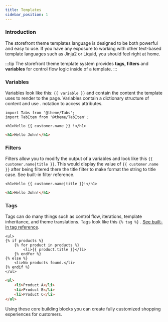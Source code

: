 ```yaml
---
title: Templates
sidebar_position: 1
---
```


### Introduction

The storefront theme templates language is designed to be both powerful and easy to use. If you have any exposure to working with other text-based template languages such as Jinja2 or Liquid, you should feel right at home.

:::tip
The storefront theme template system provides **tags, filters** and **variables** for control flow logic inside of a template.
:::

### Variables

Variables look like this: `{{ variable }}`  and contain the content the template uses to render to the page. Variables contain a dictionary structure of content and use . notation to access attributes.

```mdx-code-block
import Tabs from '@theme/Tabs';
import TabItem from '@theme/TabItem';
```

<Tabs>
<TabItem value="template" label="Template">

```django
<h1>Hello {{ customer.name }} !</h1>
```

</TabItem>
<TabItem value="result" label="Result">

```html
<h1>Hello John!</h1>
```

</TabItem>
</Tabs>

### Filters

Filters allow you to modify the output of a variables and look like this `{{ customer.name|title }}`. This would display the value of `{{ customer.name }}` after being filtered there the title filter to make format the string to title case.  See built-in filter reference.


<Tabs>
<TabItem value="template" label="Template">

```django
<h1>Hello {{ customer.name|title }}!</h1>
```

</TabItem>
<TabItem value="result" label="Result">

``` html
<h1>Hello John!</h1>
```

</TabItem>
</Tabs>


### Tags

Tags can do many things such as control flow, iterations, template inheritance, and theme translations. Tags look like this `{% tag %}` . [See built-in tag reference](tags.md).

<Tabs>
<TabItem value="template" label="Template">

```django
<ul>
{% if products %}
    {% for product in products %}
        <li>{{ product.title }}</li>
    {% endfor %}
{% else %}
    <li>No products found.</li>
{% endif %}
</ul>
```

</TabItem>
<TabItem value="result" label="Result">

``` html
<ul>
    <li>Product A</li>
    <li>Product B</li>
    <li>Product C</li>
</ul>
```

</TabItem>
</Tabs>

Using these core building blocks you can create fully customized shopping experiences for customers.

